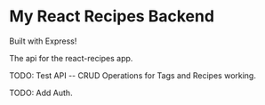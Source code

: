 # My React Recipes Backend
Built with Express!

The api for the react-recipes app.

TODO: Test API -- CRUD Operations for Tags and Recipes working.

TODO: Add Auth.
